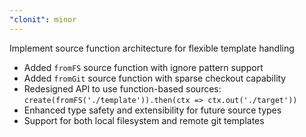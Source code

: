 ```yaml
---
"clonit": minor
---
```


Implement source function architecture for flexible template handling

- Added `fromFS` source function with ignore pattern support
- Added `fromGit` source function with sparse checkout capability
- Redesigned API to use function-based sources: `create(fromFS('./template')).then(ctx => ctx.out('./target'))`
- Enhanced type safety and extensibility for future source types
- Support for both local filesystem and remote git templates